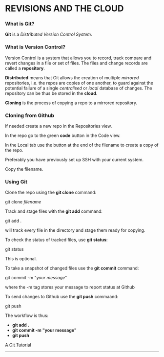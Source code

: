 # REVISIONS AND THE CLOUD

### What is Git?

**Git** is a *Distributed Version Control System*.



### What is Version Control?

Version Control is a system that allows you to record, track compare and revert changes in a file or set of files. The files and change records are called a **repository**.

**Distributed** means that Git allows the creation of multiple *mirrored* repositories, i.e. the repos are copies of one another, to guard against the potential failure of a single *centralised* or *local* database of changes. The repository can be thus be stored in the **cloud**.

**Cloning** is the process of copying a repo to a mirrored repository.


### Cloning from Github

If needed create a new repo in the Repositories view.

In the repo go to the green **code** button in the Code view.

In the Local tab use the button at the end of the filename to create a copy of the repo.

Preferably you have previously set up SSH with your current system.

Copy the filename.

### Using Git


Clone the repo using the **git clone** command:

git clone *filename*


Track and stage files with the **git add** command:

git add .

will track every file in the directory and stage them ready for copying.


To check the status of tracked files, use **git status**:

git status

This is optional.


To take a snapshot of changed files use the **git commit** command:

git commit -m "*your message*"

where the -m tag stores your message to report status at Github


To send changes to Github use the **git push** commaand:

git push


The workflow is thus:

+ **git add .**
+ **git commit -m "your message"**
+ **git push**




[A Git Tutorial](https://blog.udemy.com/git-tutorial-a-comprehensive-guide/)


---
